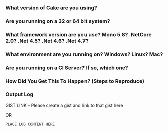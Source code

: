 <!--
BEFORE YOU SUBMIT AN ISSUE:

DELETE EVERYTHING IN THIS COMMENT BLOCK

TEMPLATE FOR BUG REPORTS:
-->

### What version of Cake are you using?


### Are you running on a 32 or 64 bit system?


### What framework version are you use?  Mono 5.8? .NetCore 2.0? .Net 4.5? .Net 4.6? .Net 4.7?


### What environment are you running on? Windows? Linux? Mac?


### Are you running on a CI Server? If so, which one?


<!--
If possible, provide a link to the failing build.
-->

### How Did You Get This To Happen? (Steps to Reproduce)

<!--

Can you point us to a project where this problem occurs?  i.e. a public GitHub Repo, where we can try to reproduce the problem, and help with debugging?

-->

### Output Log
<!--
When including the log information, please ensure you have run the command with --verbosity=diagnostic. It provides important information for determining an issue.

If running Cake.exe directly, the parameter is passed in as --verbosity=diagnostic
If running Cake via the bootstrapper, the parameter is -Verbosity Diagnostic

- Make sure there is no sensitive data shared.
- We need ALL output, not just what you may believe is relevant.

In order to rule out potential issues with the compilation of your Cake script, it would be very helpful if you could try running the script with some additional parameters.

The first, when compiling on Windows, would be to use the -Mono flag.  This can be passed into both Cake.exe and the Bootstrapper. This will allow verification that it isn't a problem specific to one compiler or the other.

The second, would be to use the latest version of Roslyn. This can be done using the -Experimental flag, which again can be passed to both Cake.exe and the bootstrapper.

If you can provide the output from the above when submitting an issue, this would be tremendously useful!
-->

GIST LINK - Please create a gist and link to that gist here

OR

```sh
PLACE LOG CONTENT HERE
```

<!--
TEMPLATE FOR FEATURE REQUESTS:

It's a blank slate, have fun!
-->
